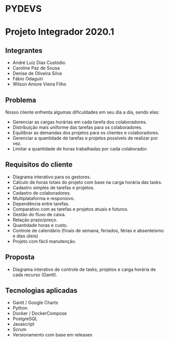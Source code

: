# PYDEVS
# Projeto Integrador 2020.1

## Integrantes

  - André Luiz Dias Custódio
  - Caroline Paz de Sousa
  - Denise de Oliveira Silva
  - Fábio Odaguiri
  - Wilson Amore Vieira Filho

## Problema

Nosso cliente enfrenta algumas dificuldades em seu dia a dia, sendo elas:

  - Gerenciar as cargas horárias em cada tarefa dos colaboradores.
  - Distribuição mais uniforme das tarefas para os colaboradores.
  - Equilibrar as demandas dos projetos para os clientes e colaboradores.
  - Gerenciar a quantidade de tarefas e projetos possíveis de realizar por vez.
  - Limitar a quantidade de horas trabalhadas por cada colaborador.

## Requisitos do cliente

  - Diagrama interativo para os gestores.
  - Cálculo de horas totais do projeto com base na carga horária das tasks.
  - Cadastro simples de tarefas e projetos.
  - Cadastro de colaboradores.
  - Multiplataforma e responsivo.
  - Dependência entre tarefas.
  - Comparativo com as tarefas e projetos atuais e futuros.
  - Gestão do fluxo de caixa.
  - Relação prazo/preço.
  - Quantidade horas e custo.
  - Controle de calendário (finais de semana, feriados, férias e absenteísmo e dias úteis)
  - Projeto com fácil manutenção.

## Proposta

  - Diagrama interativo de controle de tasks, projetos e carga horária de cada recurso (Gantt).

## Tecnologias aplicadas

 - Gantt / Google Charts
 - Python
 - Docker / DockerCompose
 - PostgreSQL
 - Javascript
 - Scrum
 - Versionamento com base em releases
